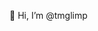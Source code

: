 👋 Hi, I’m @tmglimp

<!---
tmglimp/tmglimp is a ✨ special ✨ repository because its `README.md` (this file) appears on your GitHub profile.
You can click the Preview link to take a look at your changes.
--->
